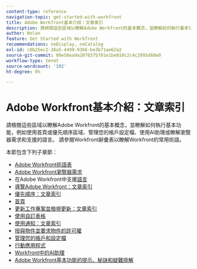 ```yaml
---
content-type: reference
navigation-topic: get-started-with-workfront
title: Adobe Workfront基本介紹：文章索引
description: 請檢閱這些區域以瞭解Adobe Workfront的基本概念，並瞭解如何執行基本功能，例如使用首頁或優先順序區域、管理您的帳戶設定檔、使用AI助理或瞭解瀏覽器需求和支援的語言。 請參閱Workfront辭彙表以瞭解Workfront的常用術語。
author: Nolan
feature: Get Started with Workfront
recommendations: noDisplay, noCatalog
exl-id: c0b25ec2-38a5-4499-9366-be3b71ae62a2
source-git-commit: 00e58ea9a207037b701e1be010c2c4c2995d60e0
workflow-type: tm+mt
source-wordcount: '192'
ht-degree: 0%

---
```


# Adobe Workfront基本介紹：文章索引

<!--Audited: 01/2025-->

請檢閱這些區域以瞭解Adobe Workfront的基本概念，並瞭解如何執行基本功能，例如使用首頁或優先順序區域、管理您的帳戶設定檔、使用AI助理或瞭解瀏覽器需求和支援的語言。 請參閱Workfront辭彙表以瞭解Workfront的常用術語。

本節包含下列子章節：

* [Adobe Workfront術語表](../workfront-basics/navigate-workfront/workfront-navigation/workfront-terminology-glossary.md)
* [Adobe Workfront瀏覽器需求](../workfront-basics/workfront-browser-requirements.md)
* 在Adobe Workfront中支援[語言](../workfront-basics/supported-languages-in-workfront.md)
* [導覽Adobe Workfront：文章索引](../workfront-basics/navigate-workfront/navigate-workfront.md)
* [優先順序：文章索引](/help/quicksilver/workfront-basics/priorities/priorities-toc.md)
* [首頁](../workfront-basics/using-home/home.md)
* [更新工作專案並檢視更新：文章索引](../workfront-basics/updating-work-items-and-viewing-updates/update-work-items-and-view-updates.md)
* [使用自訂表格](../workfront-basics/work-with-custom-forms/work-with-custom-forms.md)
* [使用通知：文章索引](../workfront-basics/using-notifications/use-notifications.md)
* [授與物件並要求物件的許可權](../workfront-basics/grant-and-request-access-to-objects/grant-and-request-access-to-objects.md)
* [管理您的帳戶和設定檔](../workfront-basics/manage-your-account-and-profile/manage-your-account-and-profile.md)
* [行動應用程式](../workfront-basics/mobile-apps/mobile-apps.md)
* [Workfront中的AI助理](/help/quicksilver/workfront-basics/ai-assistant/ai-assistant.md)
* [Adobe Workfront基本功能的提示、秘訣和疑難排解](../workfront-basics/tips-tricks-and-troubleshooting/tips-tricks-troubleshooting-basics.md)
